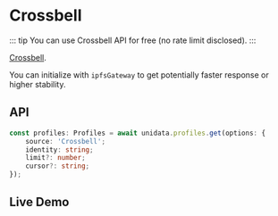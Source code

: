 # Crossbell

<Logos type="Profiles" :names="['Crossbell']" />

::: tip
You can use Crossbell API for free (no rate limit disclosed).
:::

[Crossbell](https://github.com/Crossbell-Box/).

You can initialize with `ipfsGateway` to get potentially faster response or higher stability.

## API

```ts
const profiles: Profiles = await unidata.profiles.get(options: {
    source: 'Crossbell';
    identity: string;
    limit?: number;
    cursor?: string;
});
```

## Live Demo

<Profiles :source="'Crossbell'" :defaultIdentity="'0xC8b960D09C0078c18Dcbe7eB9AB9d816BcCa8944'" />
